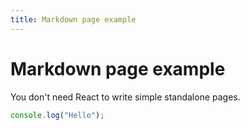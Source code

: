 ```yaml
---
title: Markdown page example
---
```


# Markdown page example

You don't need React to write simple standalone pages.

```javascript
console.log("Hello");
```